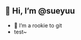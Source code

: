 ## 👋 Hi, I’m @sueyuu
- 👀 I’m a rookie to git
- test~

<!---
sueyuu/sueyuu is a ✨ special ✨ repository because its `README.md` (this file) appears on your GitHub profile.
You can click the Preview link to take a look at your changes.
--->
<!--- test --->

